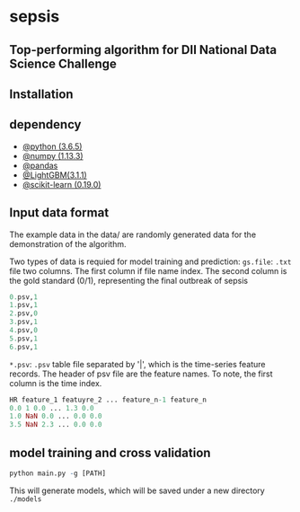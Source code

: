 # sepsis
## Top-performing algorithm for DII National Data Science Challenge

## Installation

## dependency

* [@python (3.6.5)](https://www.python.org/)
* [@numpy (1.13.3)](https://numpy.org/)
* [@pandas](https://pandas.pydata.org/)
* [@LightGBM(3.1.1)](https://pypi.org/project/lightgbm/)
* [@scikit-learn (0.19.0)](https://scikit-learn.org/stable/) 

## Input data format

The example data in the data/ are randomly generated data for the demonstration of the algorithm.

Two types of data is requied for model training and prediction:
`gs.file`: `.txt` file two columns. The first column if file name index. The second column is the gold standard (0/1), representing the final outbreak of sepsis

``` r
0.psv,1
1.psv,1
2.psv,0
3.psv,1
4.psv,0
5.psv,1
6.psv,1
``` 

`*.psv`: `.psv` table file separated by '|', which is the time-series feature records.
	The header of psv file are the feature names. To note, the first column is the time index.

``` r
HR feature_1 featuyre_2 ... feature_n-1 feature_n
0.0 1 0.0 ... 1.3 0.0 
1.0 NaN 0.0 ... 0.0 0.0
3.5 NaN 2.3 ... 0.0 0.0
```
## model training and cross validation
``` r
python main.py -g [PATH]
```
This will generate models, which will be saved under a new directory `./models`



